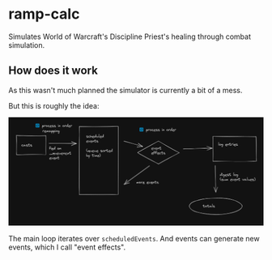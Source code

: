 # ramp-calc

Simulates World of Warcraft's Discipline Priest's healing through combat simulation.

## How does it work

As this wasn't much planned the simulator is currently a bit of a mess.

But this is roughly the idea:

![diagram](docs/diagram.png)

The main loop iterates over `scheduledEvents`. And events can generate new events, which I call "event effects".
